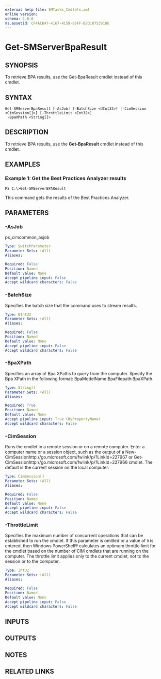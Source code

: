 ```yaml
---
external help file: SMTasks_Cmdlets.xml
online version: 
schema: 2.0.0
ms.assetid: CF4ACB47-4167-415D-85FF-D2D107539188
---
```


# Get-SMServerBpaResult

## SYNOPSIS
To retrieve BPA results, use the Get-BpaResult cmdlet instead of this cmdlet.

## SYNTAX

```
Get-SMServerBpaResult [-AsJob] [-BatchSize <UInt32>] [-CimSession <CimSession[]>] [-ThrottleLimit <Int32>]
 -BpaXPath <String[]>
```

## DESCRIPTION
To retrieve BPA results, use the **Get-BpaResult** cmdlet instead of this cmdlet.

## EXAMPLES

### Example 1: Get the Best Practices Analyzer results
```
PS C:\>Get-SMServerBPAResult
```

This command gets the results of the Best Practices Analyzer.

## PARAMETERS

### -AsJob
ps_cimcommon_asjob

```yaml
Type: SwitchParameter
Parameter Sets: (All)
Aliases: 

Required: False
Position: Named
Default value: None
Accept pipeline input: False
Accept wildcard characters: False
```

### -BatchSize
Specifies the batch size that the command uses to stream results.

```yaml
Type: UInt32
Parameter Sets: (All)
Aliases: 

Required: False
Position: Named
Default value: None
Accept pipeline input: False
Accept wildcard characters: False
```

### -BpaXPath
Specifies an array of Bpa XPaths to query from the computer.
Specify the Bpa XPath in the following format: BpaModelName:BpaFilepath:BpaXPath.

```yaml
Type: String[]
Parameter Sets: (All)
Aliases: 

Required: True
Position: Named
Default value: None
Accept pipeline input: True (ByPropertyName)
Accept wildcard characters: False
```

### -CimSession
Runs the cmdlet in a remote session or on a remote computer.
Enter a computer name or a session object, such as the output of a New-CimSessionhttp://go.microsoft.com/fwlink/p/?LinkId=227967 or Get-CimSessionhttp://go.microsoft.com/fwlink/p/?LinkId=227966 cmdlet.
The default is the current session on the local computer.

```yaml
Type: CimSession[]
Parameter Sets: (All)
Aliases: 

Required: False
Position: Named
Default value: None
Accept pipeline input: False
Accept wildcard characters: False
```

### -ThrottleLimit
Specifies the maximum number of concurrent operations that can be established to run the cmdlet.
If this parameter is omitted or a value of `0` is entered, then Windows PowerShell® calculates an optimum throttle limit for the cmdlet based on the number of CIM cmdlets that are running on the computer.
The throttle limit applies only to the current cmdlet, not to the session or to the computer.

```yaml
Type: Int32
Parameter Sets: (All)
Aliases: 

Required: False
Position: Named
Default value: None
Accept pipeline input: False
Accept wildcard characters: False
```

## INPUTS

## OUTPUTS

## NOTES

## RELATED LINKS

